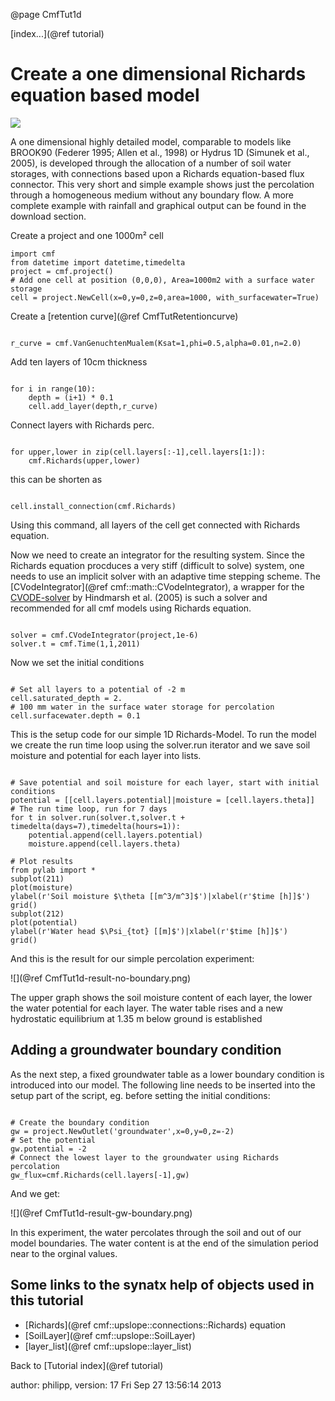 @page CmfTut1d

[index...](@ref tutorial)

# Create a one dimensional Richards equation based model

![](media/structure_cmf_1d.png)

A one dimensional highly detailed model, comparable to models like
BROOK90 (Federer 1995; Allen et al., 1998) or Hydrus 1D (Simunek et al.,
2005), is developed through the allocation of a number of soil water
storages, with connections based upon a Richards equation-based flux
connector. This very short and simple example shows just the percolation
through a homogeneous medium without any boundary flow. A more complete
example with rainfall and graphical output can be found in the download
section.

Create a project and one 1000m² cell

~~~~~~~~~~~~~{.py}
import cmf
from datetime import datetime,timedelta
project = cmf.project()
# Add one cell at position (0,0,0), Area=1000m2 with a surface water storage
cell = project.NewCell(x=0,y=0,z=0,area=1000, with_surfacewater=True)
~~~~~~~~~~~~~

Create a [retention curve](@ref CmfTutRetentioncurve)

~~~~~~~~~~~~~{.py}

r_curve = cmf.VanGenuchtenMualem(Ksat=1,phi=0.5,alpha=0.01,n=2.0)
~~~~~~~~~~~~~

Add ten layers of 10cm thickness

~~~~~~~~~~~~~{.py}

for i in range(10):
    depth = (i+1) * 0.1
    cell.add_layer(depth,r_curve)
~~~~~~~~~~~~~

Connect layers with Richards perc.

~~~~~~~~~~~~~{.py}

for upper,lower in zip(cell.layers[:-1],cell.layers[1:]):
    cmf.Richards(upper,lower)
~~~~~~~~~~~~~

this can be shorten as

~~~~~~~~~~~~~{.py}

cell.install_connection(cmf.Richards)
~~~~~~~~~~~~~

Using this command, all layers of the cell get connected with Richards
equation.

Now we need to create an integrator for the resulting system. Since the
Richards equation procduces a very stiff (difficult to solve) system,
one needs to use an implicit solver with an adaptive time stepping
scheme. The [CVodeIntegrator](@ref cmf::math::CVodeIntegrator), a
wrapper for the
[CVODE-solver](https://computation.llnl.gov/casc/sundials/main.html) by
Hindmarsh et al. (2005) is such a solver and recommended for all cmf
models using Richards equation.

~~~~~~~~~~~~~{.py}

solver = cmf.CVodeIntegrator(project,1e-6)
solver.t = cmf.Time(1,1,2011)
~~~~~~~~~~~~~

Now we set the initial conditions

~~~~~~~~~~~~~{.py}

# Set all layers to a potential of -2 m
cell.saturated_depth = 2.
# 100 mm water in the surface water storage for percolation
cell.surfacewater.depth = 0.1
~~~~~~~~~~~~~

This is the setup code for our simple 1D Richards-Model. To run the
model we create the run time loop using the solver.run iterator and we
save soil moisture and potential for each layer into lists.

~~~~~~~~~~~~~{.py}

# Save potential and soil moisture for each layer, start with initial conditions
potential = [[cell.layers.potential]|moisture = [cell.layers.theta]]
# The run time loop, run for 7 days
for t in solver.run(solver.t,solver.t + timedelta(days=7),timedelta(hours=1)):
    potential.append(cell.layers.potential)
    moisture.append(cell.layers.theta)
    
# Plot results
from pylab import *
subplot(211)
plot(moisture)
ylabel(r'Soil moisture $\theta [[m^3/m^3]$')|xlabel(r'$time [h]]$')
grid()
subplot(212)
plot(potential)
ylabel(r'Water head $\Psi_{tot} [[m]$')|xlabel(r'$time [h]]$')
grid()
~~~~~~~~~~~~~

And this is the result for our simple percolation experiment:

![](@ref CmfTut1d-result-no-boundary.png)

The upper graph shows the soil moisture content of each layer, the lower
the water potential for each layer. The water table rises and a new
hydrostatic equilibrium at 1.35 m below ground is established

## Adding a groundwater boundary condition

As the next step, a fixed groundwater table as a lower boundary
condition is introduced into our model. The following line needs to be
inserted into the setup part of the script, eg. before setting the
initial conditions:

~~~~~~~~~~~~~{.py}

# Create the boundary condition
gw = project.NewOutlet('groundwater',x=0,y=0,z=-2)
# Set the potential
gw.potential = -2 
# Connect the lowest layer to the groundwater using Richards percolation
gw_flux=cmf.Richards(cell.layers[-1],gw)
~~~~~~~~~~~~~

And we get:

![](@ref CmfTut1d-result-gw-boundary.png)

In this experiment, the water percolates through the soil and out of our
model boundaries. The water content is at the end of the simulation
period near to the orginal values.

## Some links to the synatx help of objects used in this tutorial

  - [Richards](@ref cmf::upslope::connections::Richards) equation
  - [SoilLayer](@ref cmf::upslope::SoilLayer)
  - [layer_list](@ref cmf::upslope::layer_list)

Back to [Tutorial index](@ref tutorial)

author: philipp, version: 17 Fri Sep 27 13:56:14 2013
